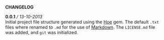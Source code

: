 __CHANGELOG__  

__0.0.1__ */ 13-10-2013*  
Initial project file structure generated using the [Hoe](http://docs.seattlerb.org/hoe/) gem. The default `.txt` files where renamed to `.md` for the use of [Markdown](http://daringfireball.net/projects/markdown/). The `LICENSE.md` file was added, and `git` was initialized.